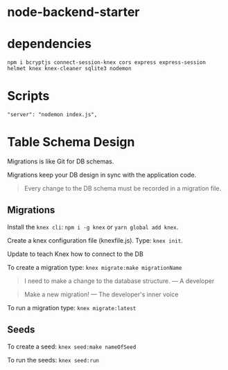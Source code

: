 # node-backend-starter

# dependencies

`npm i bcryptjs connect-session-knex cors express express-session helmet knex knex-cleaner sqlite3 nodemon`

# Scripts

`"server": "nodemon index.js",`

# Table Schema Design

Migrations is like Git for DB schemas.

Migrations keep your DB design in sync with the application code.

> Every change to the DB schema must be recorded in a migration file.

## Migrations

Install the `knex cli`: `npm i -g knex` or `yarn global add knex`.

Create a knex configuration file (knexfile.js). Type: `knex init`.

Update to teach Knex how to connect to the DB

To create a migration type: `knex migrate:make migrationName`

> I need to make a change to the database structure.
> &mdash; A developer

> Make a new migration!
> &mdash; The developer's inner voice

To run a migration type: `knex migrate:latest`

## Seeds

To create a seed: `knex seed:make nameOfSeed`

To run the seeds: `knex seed:run`
